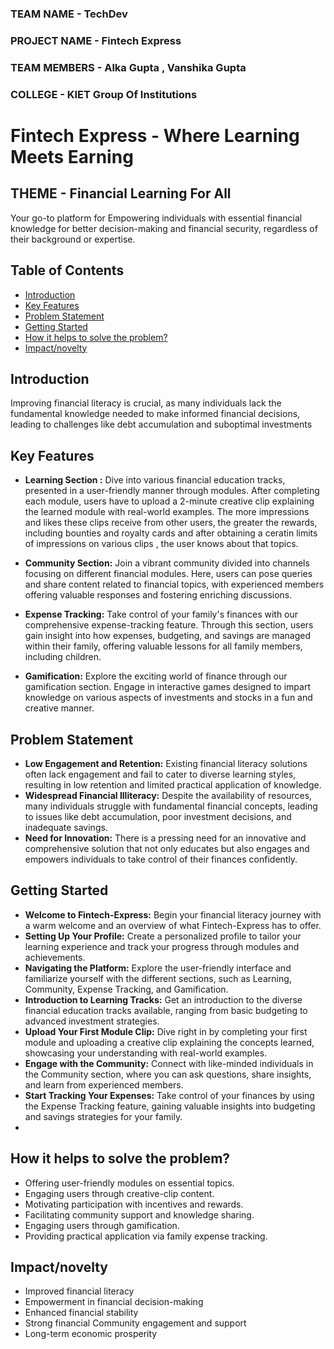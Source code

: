 ### TEAM NAME - TechDev


### PROJECT NAME - Fintech Express

### TEAM MEMBERS - Alka Gupta , Vanshika Gupta




### COLLEGE - KIET Group Of Institutions



# Fintech Express - Where Learning Meets Earning 
## THEME - Financial Learning For All 


 Your go-to platform for Empowering individuals with essential financial knowledge for better decision-making and financial security, regardless of their background or expertise.
## Table of Contents
- [Introduction](#introduction)
- [Key Features](#key-features)
- [Problem Statement](#problem-statement)
- [Getting Started](#getting-started)
- [How  it helps to solve the problem?](#)
- [Impact/novelty](#Impact/novelty)


## Introduction

Improving financial literacy is crucial, as many individuals lack the fundamental knowledge needed to make informed financial decisions, leading to challenges like debt accumulation and suboptimal investments
## Key Features

- **Learning Section :**
  Dive into various financial education tracks, presented in a user-friendly manner through modules. After completing each module, users have to upload a 2-minute creative clip explaining the learned module with real-world examples. The more impressions and likes these clips receive from other users, the greater the rewards, including bounties and royalty cards and after obtaining a ceratin limits of impressions on various clips , the user knows about that topics.

- **Community Section:**
  Join a vibrant community divided into channels focusing on different financial modules. Here, users can pose queries and share content related to financial topics, with experienced members offering valuable responses and fostering enriching discussions.

- **Expense Tracking:**
  Take control of your family's finances with our comprehensive expense-tracking feature. Through this section, users gain insight into how expenses, budgeting, and savings are managed within their family, offering valuable lessons for all family members, including children.

- **Gamification:**
  Explore the exciting world of finance through our gamification section. Engage in interactive games designed to impart knowledge on various aspects of investments and stocks in a fun and creative manner.

## Problem Statement

 - **Low Engagement and Retention:** Existing financial literacy solutions often lack engagement and fail to cater to diverse learning styles, resulting in low retention and limited practical application of knowledge.
 - **Widespread Financial Illiteracy:** Despite the availability of resources, many individuals struggle with fundamental financial concepts, leading to issues like debt accumulation, poor investment decisions, and inadequate savings.
 - **Need for Innovation:** There is a pressing need for an innovative and comprehensive solution that not only educates but also engages and empowers individuals to take control of their finances confidently.





## Getting Started
- **Welcome to Fintech-Express:** Begin your financial literacy journey with a warm welcome and an overview of what Fintech-Express has to offer.
- **Setting Up Your Profile:** Create a personalized profile to tailor your learning experience and track your progress through modules and achievements.
- **Navigating the Platform:** Explore the user-friendly interface and familiarize yourself with the different sections, such as Learning, Community, Expense Tracking, and Gamification.
- **Introduction to Learning Tracks:** Get an introduction to the diverse financial education tracks available, ranging from basic budgeting to advanced investment strategies.
- **Upload Your First Module Clip:** Dive right in by completing your first module and uploading a creative clip explaining the concepts learned, showcasing your understanding with real-world examples.
- **Engage with the Community:** Connect with like-minded individuals in the Community section, where you can ask questions, share insights, and learn from experienced members.
- **Start Tracking Your Expenses:** Take control of your finances by using the Expense Tracking feature, gaining valuable insights into budgeting and savings strategies for your family.
- 
 ## How  it helps to solve the problem?
- Offering user-friendly modules on essential topics.
- Engaging users through creative-clip content.
- Motivating participation with incentives and rewards.
- Facilitating community support and knowledge sharing.
- Engaging users through gamification.
- Providing practical application via family expense tracking.

## Impact/novelty
 - Improved financial literacy
 - Empowerment in financial decision-making
 - Enhanced financial stability
 - Strong financial Community engagement and support
 - Long-term economic prosperity




